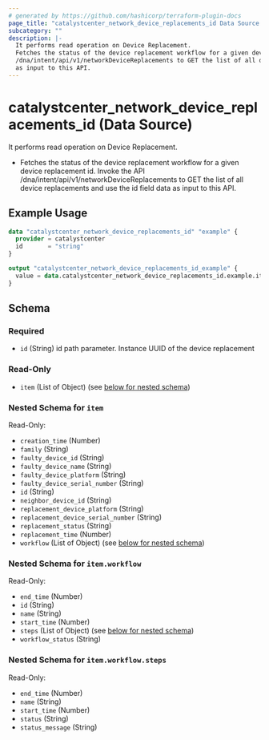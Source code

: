 ```yaml
---
# generated by https://github.com/hashicorp/terraform-plugin-docs
page_title: "catalystcenter_network_device_replacements_id Data Source - terraform-provider-catalystcenter"
subcategory: ""
description: |-
  It performs read operation on Device Replacement.
  Fetches the status of the device replacement workflow for a given device replacement id. Invoke the API
  /dna/intent/api/v1/networkDeviceReplacements to GET the list of all device replacements and use the id field data
  as input to this API.
---
```


# catalystcenter_network_device_replacements_id (Data Source)

It performs read operation on Device Replacement.

- Fetches the status of the device replacement workflow for a given device replacement id. Invoke the API
/dna/intent/api/v1/networkDeviceReplacements to GET the list of all device replacements and use the id field data
as input to this API.

## Example Usage

```terraform
data "catalystcenter_network_device_replacements_id" "example" {
  provider = catalystcenter
  id       = "string"
}

output "catalystcenter_network_device_replacements_id_example" {
  value = data.catalystcenter_network_device_replacements_id.example.item
}
```

<!-- schema generated by tfplugindocs -->
## Schema

### Required

- `id` (String) id path parameter. Instance UUID of the device replacement

### Read-Only

- `item` (List of Object) (see [below for nested schema](#nestedatt--item))

<a id="nestedatt--item"></a>
### Nested Schema for `item`

Read-Only:

- `creation_time` (Number)
- `family` (String)
- `faulty_device_id` (String)
- `faulty_device_name` (String)
- `faulty_device_platform` (String)
- `faulty_device_serial_number` (String)
- `id` (String)
- `neighbor_device_id` (String)
- `replacement_device_platform` (String)
- `replacement_device_serial_number` (String)
- `replacement_status` (String)
- `replacement_time` (Number)
- `workflow` (List of Object) (see [below for nested schema](#nestedobjatt--item--workflow))

<a id="nestedobjatt--item--workflow"></a>
### Nested Schema for `item.workflow`

Read-Only:

- `end_time` (Number)
- `id` (String)
- `name` (String)
- `start_time` (Number)
- `steps` (List of Object) (see [below for nested schema](#nestedobjatt--item--workflow--steps))
- `workflow_status` (String)

<a id="nestedobjatt--item--workflow--steps"></a>
### Nested Schema for `item.workflow.steps`

Read-Only:

- `end_time` (Number)
- `name` (String)
- `start_time` (Number)
- `status` (String)
- `status_message` (String)
